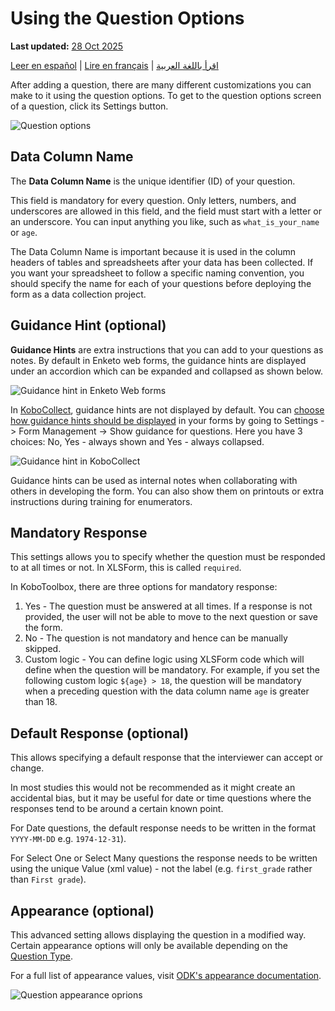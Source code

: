 # Using the Question Options
**Last updated:** <a href="https://github.com/kobotoolbox/docs/blob/c8c238efa59b04f403f13c150b018e1807c66d5c/source/question_options.md" class="reference">28 Oct 2025</a>

<a href="es/question_options.html">Leer en español</a> | <a href="fr/question_options.html">Lire en français</a> | <a href="ar/question_options.html">اقرأ باللغة العربية</a>

After adding a question, there are many different customizations you can make to
it using the question options. To get to the question options screen of a
question, click its <i class="k-icon k-icon-settings"></i> Settings button.

![Question options](/images/question_options/options2.png)

## Data Column Name

The **Data Column Name** is the unique identifier (ID) of your question.

This field is mandatory for every question. Only letters, numbers, and
underscores are allowed in this field, and the field must start with a letter or
an underscore. You can input anything you like, such as `what_is_your_name` or
`age`.

The Data Column Name is important because it is used in the column headers of
tables and spreadsheets after your data has been collected. If you want your
spreadsheet to follow a specific naming convention, you should specify the name
for each of your questions before deploying the form as a data collection
project.

## Guidance Hint (optional)

**Guidance Hints** are extra instructions that you can add to your questions as
notes. By default in Enketo web forms, the guidance hints are displayed under an
accordion which can be expanded and collapsed as shown below.

![Guidance hint in Enketo Web forms](/images/question_options/guidance_hint_enketo.gif)

In [KoboCollect](https://support.kobotoolbox.org/kobocollect_on_android_latest.html), guidance hints are not displayed by default. You can [choose how
guidance hints should be displayed](https://support.kobotoolbox.org/kobocollect_settings.html#form-management-settings) in your forms by going to Settings -> Form
Management -> Show guidance for questions. Here you have 3 choices: No, Yes -
always shown and Yes - always collapsed.

![Guidance hint in KoboCollect](/images/question_options/guidance_hint_kobocollect.gif)

Guidance hints can be used as internal notes when collaborating with others in
developing the form. You can also show them on printouts or extra instructions
during training for enumerators.

## Mandatory Response

This settings allows you to specify whether the question must be responded to at
all times or not. In XLSForm, this is called `required`.

In KoboToolbox, there are three options for mandatory response:

1. Yes - The question must be answered at all times. If a response is not
   provided, the user will not be able to move to the next question or save the
   form.
2. No - The question is not mandatory and hence can be manually skipped.
3. Custom logic - You can define logic using XLSForm code which will define when
   the question will be mandatory. For example, if you set the following custom
   logic `${age} > 18`, the question will be mandatory when a preceding question
   with the data column name `age` is greater than 18.

## Default Response (optional)

This allows specifying a default response that the interviewer can accept or
change.

In most studies this would not be recommended as it might create an accidental
bias, but it may be useful for date or time questions where the responses tend
to be around a certain known point.

For <i class="k-icon k-icon-qt-date"></i> Date questions, the default response
needs to be written in the format `YYYY-MM-DD` e.g. `1974-12-31`).

For <i class="k-icon k-icon-qt-select-one"></i> Select One or
<i class="k-icon k-icon-qt-select-many"></i> Select Many questions the response
needs to be written using the unique Value (xml value) - not the label (e.g.
`first_grade` rather than `First grade`).

## Appearance (optional)

This advanced setting allows displaying the question in a modified way. Certain
appearance options will only be available depending on the
[Question Type](question_types.md).

For a full list of appearance values, visit
[ODK's appearance documentation](http://xlsform.org/en/#appearance).

![Question appearance oprions](/images/question_options/appearance.png)
